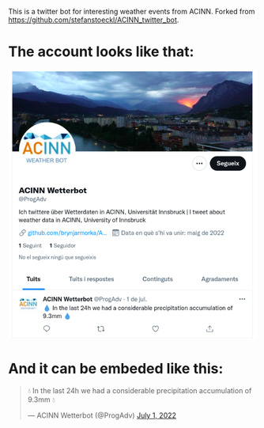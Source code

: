This is a twitter bot for interesting weather events from ACINN. Forked from 
https://github.com/stefanstoeckl/ACINN_twitter_bot.

# The account looks like that:

![](twitter_profile.png)

# And it can be embeded like this:


<blockquote class="twitter-tweet"><p lang="en" dir="ltr">💧 In the last 24h we had a considerable precipitation accumulation of 9.3mm 💧</p>&mdash; ACINN Wetterbot (@ProgAdv) <a href="https://twitter.com/ProgAdv/status/1542880672074928128?ref_src=twsrc%5Etfw">July 1, 2022</a></blockquote> <script async src="https://platform.twitter.com/widgets.js" charset="utf-8"></script>

<blockquote class="twitter-timeline twitter-timeline-rendered" style="position: static; visibility: visible; display: inline-block; width: 100%; padding: 0px; border: none; max-width: 100%; min-width: 180px; margin-top: 0px; margin-bottom: 0px; min-height: 200px; height: 3485.89px;" data-widget-id="profile:ProgAdv" title="Twitter Timeline"></a></blockquote> <script async src="https://platform.twitter.com/widgets.js" charset="utf-8"></script>

<iframe id="twitter-widget-0" scrolling="no" frameborder="0" allowtransparency="true" allowfullscreen="true" class="twitter-timeline twitter-timeline-rendered" style="position: static; visibility: visible; display: inline-block; width: 100%; padding: 0px; border: none; max-width: 100%; min-width: 180px; margin-top: 0px; margin-bottom: 0px; min-height: 200px; height: 3485.89px;" data-widget-id="profile:ProgAdv" title="Twitter Timeline"></iframe>

# Usage:
- add twitter credentials (requires developer account and a created twitter app) to a file called "config.ini" 
- run "twitter_bot.py".

# Requirements:
- Python
- numpy
- pandas
- tweepy 
- configparser
- pyarrow

Please use black to follow to PEP8

# The bot
- Loads the past 24h data from https://acinn-data.uibk.ac.at/innsbruck/1
- If there is any interesting data to be reported, a tweet is issued:
    - Interesting data can be:
        - last 24h mean temperature above 95th percentile or below 5th percentile
        - Special cases for extremes out of climatology (24htemp>tmax or 24htemp<tmin)
        - Precipitation above some threshold (for now hardcoded to 5mm/24h)
- If noticeable temperature and precipitation occur both during the last 24h a single tweet containing both data is published
- Needs to be put in some scheduler. In our case we use crontab, from linux. It is meant to run once a day, preferebly in the evening. 

# Further possible improvements
- Update the climatology comparison file for Innsbruck

# Improvements form last version:
- Crontab scheduler avoids having always-runing python session in the background.
- Weather data is compared to climate in case of temperature.   

# Weaknesses:
- Climatology is not updated automatically. The temperature distribution is going to change in the folowing years.

# Data sources:
- 10-min data from ACINN weather station. see data_license.txt for weather data from ACINN
- Daily 2m temperature mean data from 01011990-01012020 https://dataset.api.hub.zamg.ac.at/app/station-new/historical/klima-v1-1d?anonymous=true
